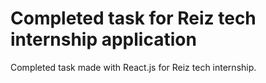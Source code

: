 # Completed task for Reiz tech internship application

Completed task made with React.js for Reiz tech internship.



